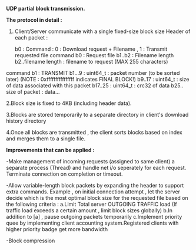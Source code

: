 **UDP partial block transmission.**

**The protocol in detail :**

1. Client/Server communicate with a single fixed-size block size
	Header of each packet :

	b0   : Command : 0 : Download request + Filename , 1 : Transmit requested file
command b0 : Request file
	b1..b2 : Filename length
	b2..filename length : filename to request (MAX 255 characters)

command b1 : TRANSMIT
	b1...9 : uint64_t : packet number (to be sorted later) (NOTE : 0xffffffffffffffff indicates FINAL BLOCK!)
	b9..17 : uint64_t : size of data associated with this packet
	b17..25 : uint64_t : crc32 of data
	b25.. size of packet : data...


2.Block size is fixed to 4KB (including header data).

3.Blocks are stored temporarily to a separate directory in client's download history directory

4.Once all blocks are transmitted , the client sorts blocks based on index and merges them to a single file.


**Improvements that can be applied :**

-Make management of incoming requests (assigned to same client) a separate process (Thread)
and handle net i/o seperately for each request. Terminate connection on completion or timeout.

-Allow variable-length block packets by expanding the header to support extra commands.
Example , on initial connection attempt , let the server decide which is the most optimal
block size for the requested file based on the following criteria :
	a.Limit Total server OUTGOING TRAFFIC load (If traffic load exceeds a certain amount , limit block sizes globally)
	b.In addition to [a] , pause outgoing packets temporarily
	c.Implement priority quee by implementing client accounting system.Registered clients with higher priority badge
	get more bandwidth

-Block compression
